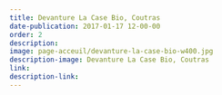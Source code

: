 ```yaml
---
title: Devanture La Case Bio, Coutras
date-publication: 2017-01-17 12-00-00
order: 2
description:
image: page-acceuil/devanture-la-case-bio-w400.jpg
description-image: Devanture La Case Bio, Coutras
link: 
description-link: 
---
```

